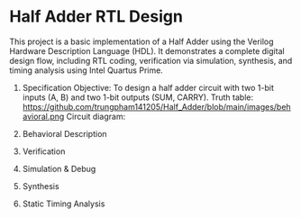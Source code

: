 # Half Adder RTL Design

This project is a basic implementation of a Half Adder using the Verilog Hardware Description Language (HDL). It demonstrates a complete digital design flow, including RTL coding, verification via simulation, synthesis, and timing analysis using Intel Quartus Prime.

1. Specification
Objective: To design a half adder circuit with two 1-bit inputs (A, B) and two 1-bit outputs (SUM, CARRY).
Truth table: https://github.com/trungpham141205/Half_Adder/blob/main/images/behavioral.png
Circuit diagram: 

2. Behavioral Description

3. Verification

4. Simulation & Debug   

5. Synthesis

6. Static Timing Analysis


